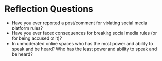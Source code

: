 # Reflection Questions
- Have you ever reported a post/comment for violating social media platform rules?
- Have you ever faced consequences for breaking social media rules (or for being accused of it)?
- In unmoderated online spaces who has the most power and ability to speak and be heard? Who has the least power and ability to speak and be heard?
